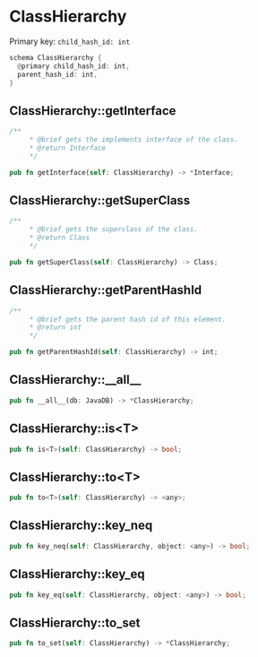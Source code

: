 # ClassHierarchy

Primary key: `child_hash_id: int`

```rust
schema ClassHierarchy {
  @primary child_hash_id: int,
  parent_hash_id: int,
}
```
## ClassHierarchy::getInterface

```rust
/**
     * @brief gets the implements interface of the class.
     * @return Interface 
     */
```
```rust
pub fn getInterface(self: ClassHierarchy) -> *Interface;
```
## ClassHierarchy::getSuperClass

```rust
/**
     * @brief gets the superclass of the class.
     * @return Class 
     */
```
```rust
pub fn getSuperClass(self: ClassHierarchy) -> Class;
```
## ClassHierarchy::getParentHashId

```rust
/**
     * @brief gets the parent hash id of this element.
     * @return int
     */
```
```rust
pub fn getParentHashId(self: ClassHierarchy) -> int;
```
## ClassHierarchy::\_\_all\_\_

```rust
pub fn __all__(db: JavaDB) -> *ClassHierarchy;
```
## ClassHierarchy::is\<T\>

```rust
pub fn is<T>(self: ClassHierarchy) -> bool;
```
## ClassHierarchy::to\<T\>

```rust
pub fn to<T>(self: ClassHierarchy) -> <any>;
```
## ClassHierarchy::key\_neq

```rust
pub fn key_neq(self: ClassHierarchy, object: <any>) -> bool;
```
## ClassHierarchy::key\_eq

```rust
pub fn key_eq(self: ClassHierarchy, object: <any>) -> bool;
```
## ClassHierarchy::to\_set

```rust
pub fn to_set(self: ClassHierarchy) -> *ClassHierarchy;
```
